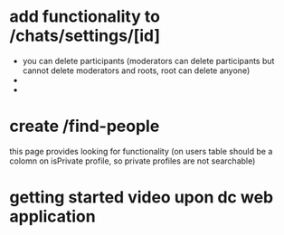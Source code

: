 # add functionality to /chats/settings/[id]
* you can delete participants (moderators can delete participants but cannot delete moderators and roots, root can delete anyone)
* 
* 

# create /find-people 
this page provides looking for functionality (on users table should be a colomn on isPrivate profile, so private profiles are not searchable)

# getting started video upon dc web application
